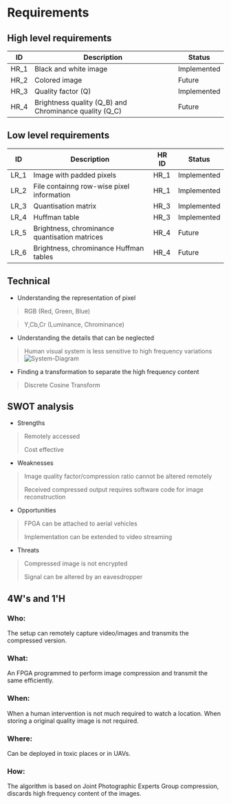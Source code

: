 # Requirements

## High level requirements
| ID | Description | Status |
| -- | ----------- | ------ |
| HR_1 | Black and white image | Implemented |
| HR_2 | Colored image | Future |
| HR_3 | Quality factor (Q) | Implemented |
| HR_4 | Brightness quality (Q_B) and Chrominance quality (Q_C) | Future |


## Low level requirements
| ID | Description | HR ID | Status |
| -- | ----------- | ----- | ------ |
| LR_1 | Image with padded pixels | HR_1 | Implemented |
| LR_2 | File containng row-wise pixel information | HR_1 | Implemented |
| LR_3 | Quantisation matrix | HR_3 | Implemented |
| LR_4 | Huffman table | HR_3 | Implemented |
| LR_5 | Brightness, chrominance quantisation matrices | HR_4 | Future |
| LR_6 | Brightness, chrominance Huffman tables | HR_4 | Future |


## Technical
* Understanding the representation of pixel
> RGB (Red, Green, Blue)

> Y,Cb,Cr (Luminance, Chrominance)

* Understanding the details that can be neglected
> Human visual system is less sensitive to high frequency variations
![System-Diagram](https://github.com/A-Sathvik/LTTS_Mini_project/blob/main/Requirements/Frequency%20variation.JPG)

* Finding a transformation to separate the high frequency content
> Discrete Cosine Transform

## SWOT analysis
* Strengths
> Remotely accessed
>
> Cost effective

* Weaknesses
> Image quality factor/compression ratio cannot be altered remotely
> 
> Received compressed output requires software code for image reconstruction

* Opportunities
> FPGA can be attached to aerial vehicles
> 
> Implementation can be extended to video streaming

* Threats
> Compressed image is not encrypted
> 
> Signal can be altered by an eavesdropper

## 4W's and 1'H

### Who:
The setup can remotely capture video/images and transmits the compressed version.

### What:
An FPGA programmed to perform image compression and transmit the same efficiently.

### When:
When a human intervention is not much required to watch a location. When storing a original quality image is not required.

### Where:
Can be deployed in toxic places or in UAVs.

### How:
The algorithm is based on Joint Photographic Experts Group compression, discards high frequency content of the images. 


